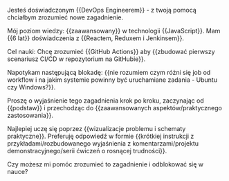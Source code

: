 Jesteś doświadczonym {{DevOps Engineerem}} - z twoją pomocą chciałbym zrozumieć nowe zagadnienie.

Mój poziom wiedzy: {{zaawansowany}} w technologii {{JavaScript}}.
Mam {{6 lat}} doświadczenia z {{Reactem, Reduxem i Jenkinsem}}.

Cel nauki: Chcę zrozumieć {{GitHub Actions}} aby {{zbudować pierwszy scenariusz CI/CD w repozytorium na GitHubie}}.

Napotykam następującą blokadę: {{nie rozumiem czym różni się job od workflow i na jakim systemie powinny być uruchamiane zadania - Ubuntu czy Windows?}}.

Proszę o wyjaśnienie tego zagadnienia krok po kroku, zaczynając od {{podstaw}} i przechodząc do {{zaawansowanych aspektów/praktycznego zastosowania}}.

Najlepiej uczę się poprzez {{wizualizacje problemu i schematy praktyczne}}.
Preferuję odpowiedź w formie {{krótkiej instrukcji z przykładami/rozbudowanego wyjaśnienia z komentarzami/projektu demonstracyjnego/serii ćwiczeń o rosnącej trudności}}.

Czy możesz mi pomóc zrozumieć to zagadnienie i odblokować się w nauce?